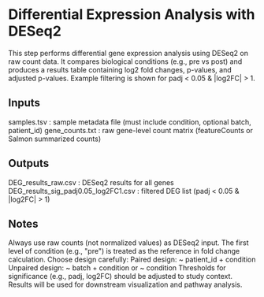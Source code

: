 # Differential Expression Analysis with DESeq2
This step performs differential gene expression analysis using DESeq2 on raw count data. It compares biological conditions (e.g., pre vs post) and produces a results table containing log2 fold changes, p-values, and adjusted p-values. Example filtering is shown for padj < 0.05 & |log2FC| > 1.

## Inputs
samples.tsv : sample metadata file (must include condition, optional batch, patient_id)
gene_counts.txt : raw gene-level count matrix (featureCounts or Salmon summarized counts)

## Outputs
DEG_results_raw.csv : DESeq2 results for all genes
DEG_results_sig_padj0.05_log2FC1.csv : filtered DEG list (padj < 0.05 & |log2FC| > 1)

## Notes
Always use raw counts (not normalized values) as DESeq2 input.
The first level of condition (e.g., "pre") is treated as the reference in fold change calculation.
Choose design carefully:
Paired design: ~ patient_id + condition
Unpaired design: ~ batch + condition or ~ condition
Thresholds for significance (e.g., padj, log2FC) should be adjusted to study context.
Results will be used for downstream visualization and pathway analysis.
